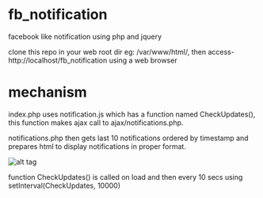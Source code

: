 # fb_notification
facebook like notification using php and jquery

clone this repo in your web root dir eg: /var/www/html/, then access- http://localhost/fb_notification 
using a web browser

# mechanism
index.php uses notification.js which has a function named CheckUpdates(), this function makes ajax call to ajax/notifications.php. 

notifications.php then gets last 10 notifications ordered by timestamp and prepares html to display notifications in proper format.

![alt tag](http://fs5.directupload.net/images/151025/vy8kx733.png)

function CheckUpdates() is called on load and then every 10 secs using setInterval(CheckUpdates, 10000)
